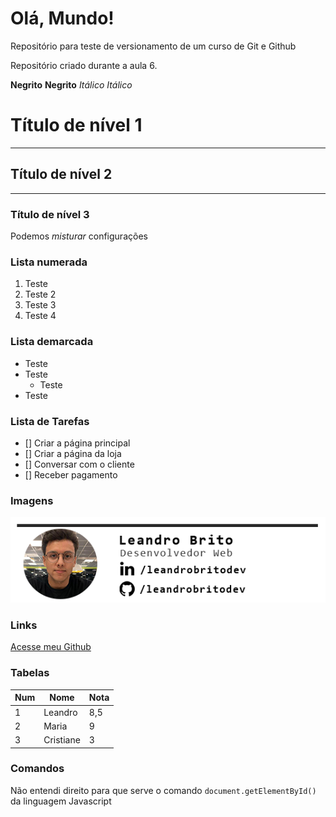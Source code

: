 # Olá, Mundo!
 Repositório para teste de versionamento de  um curso de Git e Github

 Repositório criado durante a aula 6.

**Negrito**
__Negrito__
*Itálico*
_Itálico_

# Título de nível 1
---
## Título de nível 2
***
### Título de nível 3

Podemos _*misturar*_ configurações

### Lista numerada

1. Teste 
1. Teste 2
1. Teste 3
1. Teste 4

### Lista demarcada

* Teste
* Teste
    * Teste
* Teste

### Lista de Tarefas
- [] Criar a página principal
- [] Criar a página da loja
- [] Conversar com o cliente
- [] Receber pagamento

### Imagens
![Assinatura](site-exemplo/img/assinatura-projeto.png)

### Links
[Acesse meu Github](https://github.com/leandrobritodev)

### Tabelas
Num | Nome | Nota
---|---|---
1 | Leandro | 8,5
2 | Maria | 9
3 | Cristiane | 3

### Comandos
Não entendi direito para que serve o comando `document.getElementById()` da linguagem Javascript